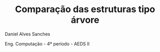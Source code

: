 <h1 align="center"> Comparação das estruturas tipo árvore</h1>

Daniel Alves Sanches

Eng. Computação - 4º período - AEDS II